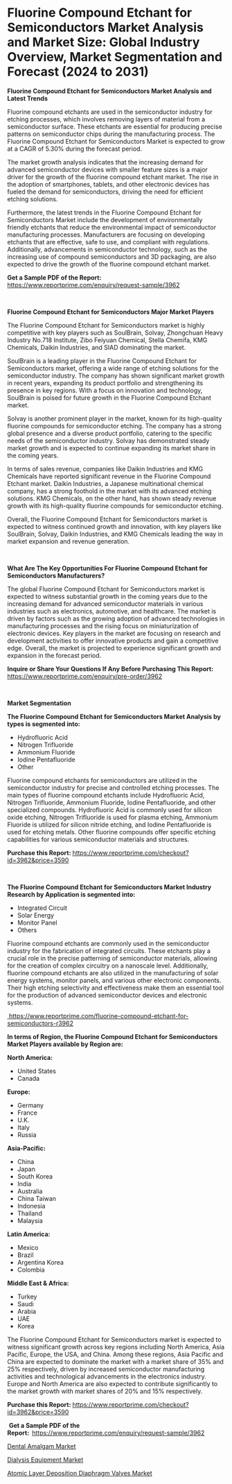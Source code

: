 <p><h1>Fluorine Compound Etchant for Semiconductors Market Analysis and Market Size: Global Industry Overview, Market Segmentation and Forecast (2024 to 2031)</h1></p><p><strong>Fluorine Compound Etchant for Semiconductors Market Analysis and Latest Trends</strong></p>
<p><p>Fluorine compound etchants are used in the semiconductor industry for etching processes, which involves removing layers of material from a semiconductor surface. These etchants are essential for producing precise patterns on semiconductor chips during the manufacturing process. The Fluorine Compound Etchant for Semiconductors Market is expected to grow at a CAGR of 5.30% during the forecast period.</p><p>The market growth analysis indicates that the increasing demand for advanced semiconductor devices with smaller feature sizes is a major driver for the growth of the fluorine compound etchant market. The rise in the adoption of smartphones, tablets, and other electronic devices has fueled the demand for semiconductors, driving the need for efficient etching solutions.</p><p>Furthermore, the latest trends in the Fluorine Compound Etchant for Semiconductors Market include the development of environmentally friendly etchants that reduce the environmental impact of semiconductor manufacturing processes. Manufacturers are focusing on developing etchants that are effective, safe to use, and compliant with regulations. Additionally, advancements in semiconductor technology, such as the increasing use of compound semiconductors and 3D packaging, are also expected to drive the growth of the fluorine compound etchant market.</p></p>
<p><strong>Get a Sample PDF of the Report:&nbsp;</strong> <a href="https://www.reportprime.com/enquiry/request-sample/3962">https://www.reportprime.com/enquiry/request-sample/3962</a></p>
<p>&nbsp;</p>
<p><strong>Fluorine Compound Etchant for Semiconductors Major Market Players</strong></p>
<p><p>The Fluorine Compound Etchant for Semiconductors market is highly competitive with key players such as SoulBrain, Solvay, Zhongchuan Heavy Industry No.718 Institute, Zibo Feiyuan Chemical, Stella Chemifa, KMG Chemicals, Daikin Industries, and SIAD dominating the market.</p><p>SoulBrain is a leading player in the Fluorine Compound Etchant for Semiconductors market, offering a wide range of etching solutions for the semiconductor industry. The company has shown significant market growth in recent years, expanding its product portfolio and strengthening its presence in key regions. With a focus on innovation and technology, SoulBrain is poised for future growth in the Fluorine Compound Etchant market.</p><p>Solvay is another prominent player in the market, known for its high-quality fluorine compounds for semiconductor etching. The company has a strong global presence and a diverse product portfolio, catering to the specific needs of the semiconductor industry. Solvay has demonstrated steady market growth and is expected to continue expanding its market share in the coming years.</p><p>In terms of sales revenue, companies like Daikin Industries and KMG Chemicals have reported significant revenue in the Fluorine Compound Etchant market. Daikin Industries, a Japanese multinational chemical company, has a strong foothold in the market with its advanced etching solutions. KMG Chemicals, on the other hand, has shown steady revenue growth with its high-quality fluorine compounds for semiconductor etching.</p><p>Overall, the Fluorine Compound Etchant for Semiconductors market is expected to witness continued growth and innovation, with key players like SoulBrain, Solvay, Daikin Industries, and KMG Chemicals leading the way in market expansion and revenue generation.</p></p>
<p>&nbsp;</p>
<p><strong>What Are The Key Opportunities For Fluorine Compound Etchant for Semiconductors Manufacturers?</strong></p>
<p><p>The global Fluorine Compound Etchant for Semiconductors market is expected to witness substantial growth in the coming years due to the increasing demand for advanced semiconductor materials in various industries such as electronics, automotive, and healthcare. The market is driven by factors such as the growing adoption of advanced technologies in manufacturing processes and the rising focus on miniaturization of electronic devices. Key players in the market are focusing on research and development activities to offer innovative products and gain a competitive edge. Overall, the market is projected to experience significant growth and expansion in the forecast period.</p></p>
<p><strong>Inquire or Share Your Questions If Any Before Purchasing This Report:</strong> <a href="https://www.reportprime.com/enquiry/pre-order/3962">https://www.reportprime.com/enquiry/pre-order/3962</a></p>
<p>&nbsp;</p>
<p><strong>Market Segmentation</strong></p>
<p><strong>The Fluorine Compound Etchant for Semiconductors Market Analysis by types is segmented into:</strong></p>
<p><ul><li>Hydrofluoric Acid</li><li>Nitrogen Trifluoride</li><li>Ammonium Fluoride</li><li>Iodine Pentafluoride</li><li>Other</li></ul></p>
<p><p>Fluorine compound etchants for semiconductors are utilized in the semiconductor industry for precise and controlled etching processes. The main types of fluorine compound etchants include Hydrofluoric Acid, Nitrogen Trifluoride, Ammonium Fluoride, Iodine Pentafluoride, and other specialized compounds. Hydrofluoric Acid is commonly used for silicon oxide etching, Nitrogen Trifluoride is used for plasma etching, Ammonium Fluoride is utilized for silicon nitride etching, and Iodine Pentafluoride is used for etching metals. Other fluorine compounds offer specific etching capabilities for various semiconductor materials and structures.</p></p>
<p><strong>Purchase this Report:&nbsp;</strong><a href="https://www.reportprime.com/checkout?id=3962&price=3590">https://www.reportprime.com/checkout?id=3962&price=3590</a></p>
<p>&nbsp;</p>
<p><strong>The Fluorine Compound Etchant for Semiconductors Market Industry Research by Application is segmented into:</strong></p>
<p><ul><li>Integrated Circuit</li><li>Solar Energy</li><li>Monitor Panel</li><li>Others</li></ul></p>
<p><p>Fluorine compound etchants are commonly used in the semiconductor industry for the fabrication of integrated circuits. These etchants play a crucial role in the precise patterning of semiconductor materials, allowing for the creation of complex circuitry on a nanoscale level. Additionally, fluorine compound etchants are also utilized in the manufacturing of solar energy systems, monitor panels, and various other electronic components. Their high etching selectivity and effectiveness make them an essential tool for the production of advanced semiconductor devices and electronic systems.</p></p>
<p><a href="https://www.reportprime.com/fluorine-compound-etchant-for-semiconductors-r3962">&nbsp;https://www.reportprime.com/fluorine-compound-etchant-for-semiconductors-r3962</a></p>
<p><strong>In terms of Region, the Fluorine Compound Etchant for Semiconductors Market Players available by Region are:</strong></p>
<p>
    <p> <strong> North America: </strong>
        <ul>
            <li>United States</li>
            <li>Canada</li>
        </ul>
        </p> 
    <p> <strong> Europe: </strong>
        <ul>
            <li>Germany</li>
            <li>France</li>
            <li>U.K.</li>
            <li>Italy</li>
            <li>Russia</li>
        </ul>
        </p> 
    <p> <strong> Asia-Pacific: </strong>
        <ul>
            <li>China</li>
            <li>Japan</li>
            <li>South Korea</li>
            <li>India</li>
            <li>Australia</li>
            <li>China Taiwan</li>
            <li>Indonesia</li>
            <li>Thailand</li>
            <li>Malaysia</li>
        </ul>
        </p> 
    <p> <strong> Latin America: </strong>
        <ul>
            <li>Mexico</li>
            <li>Brazil</li>
            <li>Argentina Korea</li>
            <li>Colombia</li>
        </ul>
        </p> 
    <p> <strong> Middle East & Africa: </strong>
        <ul>
            <li>Turkey</li>
            <li>Saudi</li>
            <li>Arabia</li>
            <li>UAE</li>
            <li>Korea</li>
        </ul>
    </p>
    </p>
<p><p>The Fluorine Compound Etchant for Semiconductors market is expected to witness significant growth across key regions including North America, Asia Pacific, Europe, the USA, and China. Among these regions, Asia Pacific and China are expected to dominate the market with a market share of 35% and 25% respectively, driven by increased semiconductor manufacturing activities and technological advancements in the electronics industry. Europe and North America are also expected to contribute significantly to the market growth with market shares of 20% and 15% respectively.</p></p>
<p><strong>Purchase this Report: </strong><a href="https://www.reportprime.com/checkout?id=3962&price=3590">https://www.reportprime.com/checkout?id=3962&price=3590</a></p>
<p>&nbsp;<strong>Get a Sample PDF of the Report:&nbsp;&nbsp;</strong><a href="https://www.reportprime.com/enquiry/request-sample/3962">https://www.reportprime.com/enquiry/request-sample/3962</a></p>
<p><strong></strong></p>
<p><p><a href="https://issuu.com/reportprime-2/docs/dental-amalgam-market-size-2030.pptx">Dental Amalgam Market</a></p><p><a href="https://issuu.com/reportprime-2/docs/dialysis-equipment-market-size-2030.pptx">Dialysis Equipment Market</a></p><p><a href="https://github.com/nafisalvee228/Market-Research-Report-List-1/blob/main/atomic-layer-deposition-diaphragm-valves-market.md">Atomic Layer Deposition Diaphragm Valves Market</a></p></p>